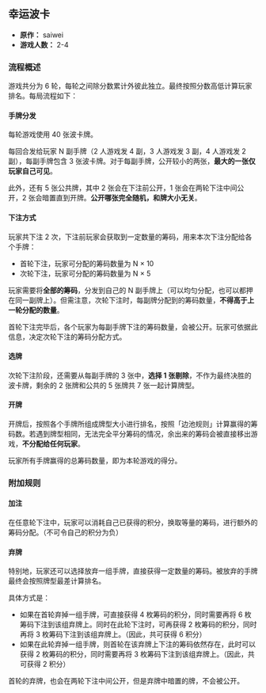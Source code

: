 ## 幸运波卡

- **原作：** saiwei
- **游戏人数：** 2-4

### 流程概述

游戏共分为 6 轮，每轮之间除分数累计外彼此独立。最终按照分数高低计算玩家排名。每局流程如下：

#### 手牌分发

每轮游戏使用 40 张波卡牌。

每回合发给玩家 N 副手牌（2 人游戏发 4 副，3 人游戏发 3 副，4 人游戏发 2 副），每副手牌包含 3 张波卡牌。对于每副手牌，公开较小的两张，**最大的一张仅玩家自己可见**。

此外，还有 5 张公共牌，其中 2 张会在下注前公开，1 张会在两轮下注中间公开，2 张会暗置直到开牌。**公开哪张完全随机，和牌大小无关**。

#### 下注方式

玩家共下注 2 次，下注前玩家会获取到一定数量的筹码，用来本次下注分配给各个手牌：

- 首轮下注，玩家可分配的筹码数量为 N × 10
- 次轮下注，玩家可分配的筹码数量为 N × 5

玩家需要将**全部的筹码**，分发到自己的 N 副手牌上（可以均匀分配，也可以都押在同一副牌上）。但需注意，次轮下注时，每副牌分配到的筹码数量，**不得高于上一轮分配的数量**。

首轮下注完毕后，各个玩家为每副手牌下注的筹码数量，会被公开。玩家可依据此信息，决定次轮下注的筹码分配方式。

#### 选牌

次轮下注阶段，还需要从每副手牌的 3 张中，**选择 1 张剔除**，不作为最终决胜的波卡牌，剩余的 2 张牌和公共的 5 张牌共 7 张一起计算牌型。

#### 开牌

开牌后，按照各个手牌所组成牌型大小进行排名，按照「边池规则」计算赢得的筹码数。若遇到牌型相同，无法完全平分筹码的情况，余出来的筹码会被直接移出游戏，**不分配给任何玩家**。

玩家所有手牌赢得的总筹码数量，即为本轮游戏的得分。

### 附加规则

#### 加注

在任意轮下注中，玩家可以消耗自己已获得的积分，换取等量的筹码，进行额外的筹码分配。（不可令自己的积分为负）

#### 弃牌

特别地，玩家还可以选择放弃一组手牌，直接获得一定数量的筹码。被放弃的手牌最终会按照牌型最差计算排名。

具体方式是：

- 如果在首轮弃掉一组手牌，可直接获得 4 枚筹码的积分，同时需要再将 6 枚筹码下注到该组弃牌上。同时在此轮下注时，可再获得 2 枚筹码的积分，同时再将 3 枚筹码下注到该组弃牌上。（因此，共可获得 6 积分）
- 如果在此轮弃掉一组手牌，则首轮在该弃牌上下注的筹码依然存在，此时可以获得 2 枚筹码的积分，同时需要再将 3 枚筹码下注到该组弃牌上。（因此，共可获得 2 积分）

首轮的弃牌，也会在两轮下注中间公开，但是弃牌中暗置的牌，不会被公开。
